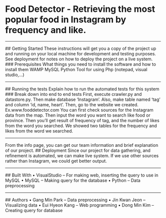 # Food Detector - Retrieving the most popular food in Instagram by frequency and like.
<hr/>
## Getting Started
These instructions will get you a copy of the project up and running on your local machine for development and testing purposes. See deployment for notes on how to deploy the project on a live system.
### Prerequisites
What things you need to install the software and how to install them
WAMP
MySQL
Python
Tool for using Php (notepad, visual studio,…)
<hr/>
## Running the tests
Explain how to run the automated tests for this system
### Break down into end to end tests
First, execute crawler.py and datastore.py. Then make database ‘Instagram’. Also, make table named ‘tag’ and column ‘id, name, heart’.
Then, go to the website we created.
Ex.www.fooddetector.com
You can first check sources for the Instagram data from the map.
Then input the word you want to search like food or province.
Then you’ll get result of frequency of tag, and the number of likes from the word you searched.
We showed two tables for the frequency and likes from the word we searched.
<hr/>
From the info page, you can get our team information and brief explanation of our project.
## Deployment
Since our project for data gathering, and refinement is automated, we can make live system.
If we use other sources rather than Instagram, we could get better output.
<hr/>
## Built With
•	VisualStudio – For making web, inserting the query to use in MySQL
•	MySQL – Making query for the database
•	Python – Data preprocessing
<hr/>
## Authors
•	Gang Min Park – Data preprocessing  
•	Jin Kwan Jeon – Visualizing data  
•	Eui Hyeon Kang – Web programming  
• Dong Min Kim – Creating query for database  
